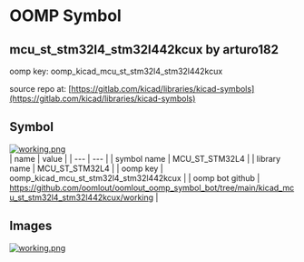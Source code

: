 # OOMP Symbol  
## mcu_st_stm32l4_stm32l442kcux  by arturo182  
  
oomp key: oomp_kicad_mcu_st_stm32l4_stm32l442kcux  
  
source repo at: [https://gitlab.com/kicad/libraries/kicad-symbols](https://gitlab.com/kicad/libraries/kicad-symbols)  
## Symbol  
  
[![working.png](working_600.png)](working.png)  
| name | value | 
| --- | --- | 
| symbol name | MCU_ST_STM32L4 | 
| library name | MCU_ST_STM32L4 | 
| oomp key | oomp_kicad_mcu_st_stm32l4_stm32l442kcux | 
| oomp bot github | https://github.com/oomlout/oomlout_oomp_symbol_bot/tree/main/kicad_mcu_st_stm32l4_stm32l442kcux/working | 
## Images  
  
[![working.png](working_140.png)](working.png)  
